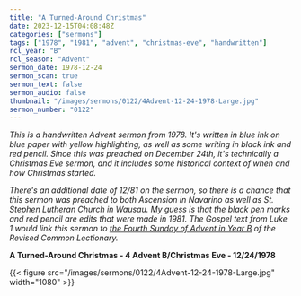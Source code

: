 ```yaml
---
title: "A Turned-Around Christmas"
date: 2023-12-15T04:08:48Z
categories: ["sermons"]
tags: ["1978", "1981", "advent", "christmas-eve", "handwritten"]
rcl_year: "B"
rcl_season: "Advent"
sermon_date: 1978-12-24
sermon_scan: true
sermon_text: false
sermon_audio: false
thumbnail: "/images/sermons/0122/4Advent-12-24-1978-Large.jpg"
sermon_number: "0122"
---
```


_This is a handwritten Advent sermon from 1978. It's written in blue ink on blue paper with yellow highlighting, as well as some writing in black ink and red pencil. Since this was preached on December 24th, it's technically a Christmas Eve sermon, and it includes some historical context of when and how Christmas started._

<!--more-->

_There's an additional date of 12/81 on the sermon, so there is a chance that this sermon was preached to both Ascension in Navarino as well as St. Stephen Lutheran Church in Wausau. My guess is that the black pen marks and red pencil are edits that were made in 1981. The Gospel text from Luke 1 would link this sermon to [the Fourth Sunday of Advent in Year B](https://lectionary.library.vanderbilt.edu/texts.php?id=51) of the Revised Common Lectionary._

**A Turned-Around Christmas - 4 Advent B/Christmas Eve - 12/24/1978**

{{< figure src="/images/sermons/0122/4Advent-12-24-1978-Large.jpg" width="1080" >}}
